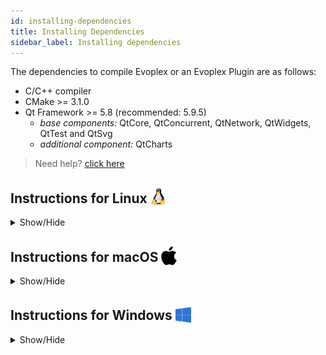 ```yaml
---
id: installing-dependencies
title: Installing Dependencies
sidebar_label: Installing dependencies
---
```


The dependencies to compile Evoplex or an Evoplex Plugin are as follows:
* C/C++ compiler
* CMake >= 3.1.0
* Qt Framework >= 5.8 (recommended: 5.9.5)
    * *base components:* QtCore, QtConcurrent, QtNetwork, QtWidgets, QtTest and QtSvg
    * *additional component:* QtCharts

> Need help? <a href="/help" target="_blank">click here</a>

## Instructions for Linux <img src="/img/linux-logo.png" width="25" style="vertical-align: sub;">
<details><summary>Show/Hide</summary>

* **Step 1 - Install C/C++ compiler and CMake:** Open the terminal and run the command below:
  * **Ubuntu and Debian:**
    ``` bash
    sudo apt-get install build-essential libgl1-mesa-dev cmake git
    ```
  * **Fedora**
    ``` bash
    sudo dnf install gcc cmake git
    ```
  * **openSUSE**
    ``` bash
    sudo zypper install g++ gcc mesa-libGL-devel cmake git
    ```

* **Step 2 - Install Qt Framework**
  * Download and install the <u>recommended version</u> of Qt using their <a href="https://www.qt.io/download" target="_blank">installer</a> **(select the open source license)**.
    * The required packages are `Desktop gcc` and `Qt Charts`.
    * Select a directory to install Qt, e.g., `/opt/qt/`.
    * Add Qt to the `PATH` and `CMAKE_PREFIX_PATH` variables in your `~/.bashrc` file. For example, assuming you installed Qt 5.9.5 at `/opt/qt/`:
      ``` bash
      echo 'export CMAKE_PREFIX_PATH=/opt/qt/5.9.5/gcc_64/' >> ~/.bashrc
      echo 'export PATH=/opt/qt/5.9.5/gcc_64/bin/:$PATH' >> ~/.bashrc
      ```
    * **Close the terminal and open again!**
</details>


## Instructions for macOS <img src="/img/apple-logo.svg" width="25" style="vertical-align: sub;">
<details><summary>Show/Hide</summary>

* **Step 1 - Install XCode:**
  * Download the latest Xcode package from the Mac App Store for your system (it's free).

* **Step 2 - Install CMake:**
  * <a href="https://cmake.org/download" target="_blank">Download</a> and install the latest version of CMake.
  * When installing, select the `Add CMake to the system PATH for all users` option.

* **Step 3 - Install Qt Framework**
  * Download and install the <u>recommended version</u> of Qt using their <a href="https://www.qt.io/download" target="_blank">installer</a> **(select the open source license)**.
    * The required packages are `macOS` and `Qt Charts`.
    * Select a directory to install Qt, e.g., `/Users/you/qt/`.
    * Add Qt to the `PATH` and `CMAKE_PREFIX_PATH` variables in your `~/.bashrc` file. For example, assuming you installed Qt 5.9.5 at `/Users/you/qt/`:
      ``` bash
      echo 'export CMAKE_PREFIX_PATH=/Users/you/qt/5.9.5/clang_64/' >> ~/.bashrc
      echo 'export PATH=/Users/you/qt/5.9.5/clang_64/bin/:$PATH' >> ~/.bashrc
      ```
    * **Close the terminal and open again!**
</details>


## Instructions for Windows <img src="/img/windows-logo.png" width="25" style="vertical-align: sub;">
<details><summary>Show/Hide</summary>

* **Step 1 - Install Microsoft Visual Studio (MSVC):**
  * We recommend **MSVC 2017**, but MSVC >= 2013 should be fine.
  * <a href="https://www.visualstudio.com/thank-you-downloading-visual-studio/?sku=Community&rel=15" target="_blank">Download</a> and install the `Desktop development with C++` component.
  * ⇒ Any MSVC version is fine, e.g., *Community*, *Professional* or *Enterprise*.

* **Step 2 - Install CMake:**
  * <a href="https://cmake.org/download" target="_blank">Download</a> and install the latest version of CMake, eg., `cmake-3.11.3-win64-x64.msi`
  * When installing, select the `Add CMake to the system PATH for all users` option.

* **Step 3 - Install Qt Framework:**
  * Download and install the <u>recommended version</u> of Qt using their <a href="https://www.qt.io/download" target="_blank">installer</a> **(select the open source license)**.
  * The required packages are `Qt MSVC2017` (use the same version of your MSVC) and `Qt Charts`
  * It's recommended that you install it at `C:\Qt\`
  * You should add Qt to your `PATH` variable as follows (assuming you installed *Qt 5.9.5* at `c:\Qt`):
    * *If you installed Qt for 64-bit:*
      ``` bash
      C:\Qt\Qt5.9.5\msvc2017_64;C:\Qt\Qt5.9.5\msvc2017_64\bin;C:\Qt\Qt5.9.5\msvc2017_64\lib;C:\Qt\Qt5.9.5\msvc2017_64\include
      ```
    * *If you installed Qt for 32-bit:*
      ``` bash
      C:\Qt\Qt5.9.5\msvc2017;C:\Qt\Qt5.9.5\msvc2017\bin;C:\Qt\Qt5.9.5\msvc2017\lib;C:\Qt\Qt5.9.5\msvc2017\include
      ```

        * How to set the `PATH` on Windows 10 and 8:
            1. Search for `Edit Environment Variables`, click <a href="/img/windows-envvar.png" target="_blank">Environment Variables</a>.
            2. In the section System Variables, find the `PATH` environment variable and select it.
            3. Click Edit. If the `PATH` environment variable does not exist, click New.
            4. In the Edit System Variable (or New System Variable) window, copy the value specified above.
            5. Click OK. Close all remaining windows by clicking OK.

* **After installing all those dependencies, reboot the computer.**
</details>
